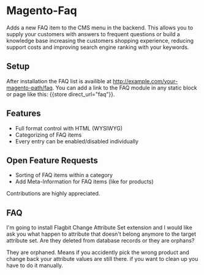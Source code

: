 Magento-Faq
===========

Adds a new FAQ item to the CMS menu in the backend. This allows you to supply your customers with answers to frequent questions or build a knowledge base increasing the customers shopping experience, reducing support costs and improving search engine ranking with your keywords.

Setup
-----

After installation the FAQ list is availible at http://example.com/your-magento-path/faq. You can add a link to the FAQ module in any static block or page like this: {{store direct_url="faq"}}.

Features
--------

* Full format control with HTML (WYSIWYG)
* Categorizing of FAQ items
* Every entry can be enabled/disabled individually

Open Feature Requests
----------------

* Sorting of FAQ items within a category
* Add Meta-Information for FAQ items (like for products)

Contributions are highly appreciated.

FAQ
---

I'm going to install Flagbit Change Attribute Set extension and I would like ask you what happen to attribute that doesn't belong anymore to the target attribute set. Are they deleted from database records or they are orphans?

They are orphaned. Means if you accidently pick the wrong product and change back your attribute values are still there. if you want to clean up you have to do it manually.
